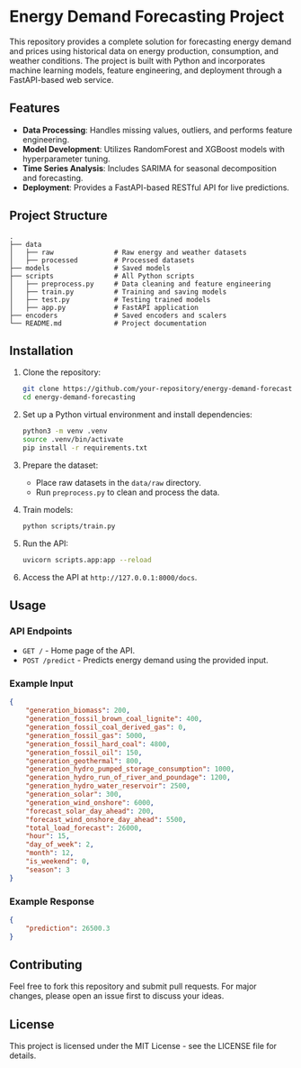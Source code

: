 
# Energy Demand Forecasting Project

This repository provides a complete solution for forecasting energy demand and prices using historical data on energy production, consumption, and weather conditions. The project is built with Python and incorporates machine learning models, feature engineering, and deployment through a FastAPI-based web service.

## Features
- **Data Processing**: Handles missing values, outliers, and performs feature engineering.
- **Model Development**: Utilizes RandomForest and XGBoost models with hyperparameter tuning.
- **Time Series Analysis**: Includes SARIMA for seasonal decomposition and forecasting.
- **Deployment**: Provides a FastAPI-based RESTful API for live predictions.

## Project Structure
```
.
├── data
│   ├── raw               # Raw energy and weather datasets
│   ├── processed         # Processed datasets
├── models                # Saved models
├── scripts               # All Python scripts
│   ├── preprocess.py     # Data cleaning and feature engineering
│   ├── train.py          # Training and saving models
│   ├── test.py           # Testing trained models
│   ├── app.py            # FastAPI application
├── encoders              # Saved encoders and scalers
└── README.md             # Project documentation
```

## Installation
1. Clone the repository:
   ```bash
   git clone https://github.com/your-repository/energy-demand-forecasting.git
   cd energy-demand-forecasting
   ```

2. Set up a Python virtual environment and install dependencies:
   ```bash
   python3 -m venv .venv
   source .venv/bin/activate
   pip install -r requirements.txt
   ```

3. Prepare the dataset:
   - Place raw datasets in the `data/raw` directory.
   - Run `preprocess.py` to clean and process the data.

4. Train models:
   ```bash
   python scripts/train.py
   ```

5. Run the API:
   ```bash
   uvicorn scripts.app:app --reload
   ```

6. Access the API at `http://127.0.0.1:8000/docs`.

## Usage
### API Endpoints
- `GET /` - Home page of the API.
- `POST /predict` - Predicts energy demand using the provided input.

### Example Input
```json
{
    "generation_biomass": 200,
    "generation_fossil_brown_coal_lignite": 400,
    "generation_fossil_coal_derived_gas": 0,
    "generation_fossil_gas": 5000,
    "generation_fossil_hard_coal": 4800,
    "generation_fossil_oil": 150,
    "generation_geothermal": 800,
    "generation_hydro_pumped_storage_consumption": 1000,
    "generation_hydro_run_of_river_and_poundage": 1200,
    "generation_hydro_water_reservoir": 2500,
    "generation_solar": 300,
    "generation_wind_onshore": 6000,
    "forecast_solar_day_ahead": 200,
    "forecast_wind_onshore_day_ahead": 5500,
    "total_load_forecast": 26000,
    "hour": 15,
    "day_of_week": 2,
    "month": 12,
    "is_weekend": 0,
    "season": 3
}
```

### Example Response
```json
{
    "prediction": 26500.3
}
```

## Contributing
Feel free to fork this repository and submit pull requests. For major changes, please open an issue first to discuss your ideas.

## License
This project is licensed under the MIT License - see the LICENSE file for details.
